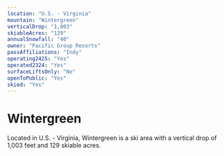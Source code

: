 ```yaml
---
location: "U.S. - Virginia"
mountain: "Wintergreen"
verticalDrop: "1,003"
skiableAcres: "129"
annualSnowfall: "40"
owner: "Pacific Group Resorts"
passAffiliations: "Indy"
operating2425: "Yes"
operated2324: "Yes"
surfaceLiftsOnly: "No"
openToPublic: "Yes"
skied: "Yes"
---
```


# Wintergreen

Located in U.S. - Virginia, Wintergreen is a ski area with a vertical drop of 1,003 feet and 129 skiable acres.